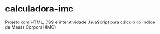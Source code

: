 # calculadora-imc
Projeto com HTML, CSS e interatividade JavaScript para cálculo do Índice de Massa Corporal (IMC)
